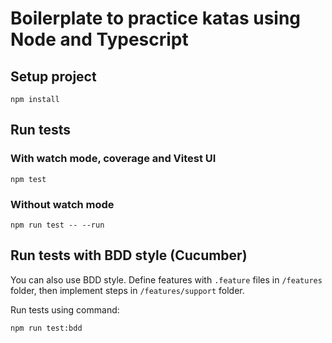 # Boilerplate to practice katas using Node and Typescript

## Setup project

```
npm install
```

## Run tests

### With watch mode, coverage and Vitest UI

```
npm test
```

### Without watch mode

```
npm run test -- --run
```

## Run tests with BDD style (Cucumber)

You can also use BDD style. Define features with `.feature` files in `/features` folder, then implement steps in `/features/support` folder.

Run tests using command:

```
npm run test:bdd
```
